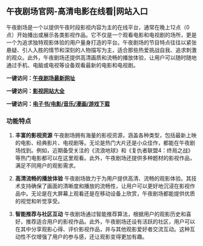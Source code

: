 
<h2>午夜剧场官网-高清电影在线看|网站入口</h2>
午夜剧场是一个以提供午夜时段影视内容为主的在线平台，通常在晚上12点（0点）开始播出或展示各类影视作品。它不仅是一个观看电影和电视剧的场所，更是一个为追求独特观影体验的用户量身打造的平台。午夜剧场的节目特点往往以紧张悬疑、引人入胜的情节和深刻的人物描写为主，适合那些热爱挑战自我、追求刺激的观众。此外，午夜剧场还提供高清画质和流畅的播放体验，让用户可以随时随地通过手机、电脑或电视等设备观看最新的电影和电视剧。

<p><strong>一键访问：</strong><a href="https://www.rymdh.com/sites/14398.html" target="_blank" ><strong>午夜剧场最新网址</strong></a></p>
<p><strong>一键访问：</strong><a href="https://yingshi.xxsnav.com/" target="_blank" ><strong>影视网站大全</strong></a></p>
<p><strong>一键访问：</strong><a href="https://wangpanziyuan.pages.dev/" target="_blank" ><strong>电子书/电影/音乐/漫画/游戏下载</strong></a></p>

### 功能特点
1. **丰富的影视资源**
   午夜剧场拥有海量的影视资源，涵盖各种类型，包括最新上映的电影、经典影片、电视剧等。无论是热门大片还是小众佳作，都能在午夜剧场找到。例如，近期备受关注的《流浪地球》和《复仇者联盟4：终局之战》等热门电影都可以在这里观看。此外，午夜剧场还提供多种题材的影视作品，满足不同用户的观影需求。

2. **高清流畅的播放体验**
   午夜剧场致力于为用户提供高清、流畅的观影体验。其技术支持确保了画面的清晰度和播放的流畅性，让用户可以更好地沉浸在影视作品中。无论是在大屏幕上观看还是在移动设备上欣赏，午夜剧场都能提供优质的视觉和听觉享受。

3. **智能推荐与社区互动**
   午夜剧场通过智能推荐算法，根据用户的观影历史和喜好，推荐适合用户的影视作品。此外，午夜剧场还设有活跃的社区，用户可以在其中分享观影心得、评价影视作品，并与其他观影爱好者交流互动。这种互动性不仅增强了用户的参与感，还让观影变得更加有趣。

